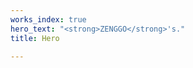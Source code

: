 ```yaml
---
works_index: true
hero_text: "<strong>ZENGGO</strong>'s."
title: Hero

---
```

<Hero :text="$page.frontmatter.hero_text" />
<Home />
